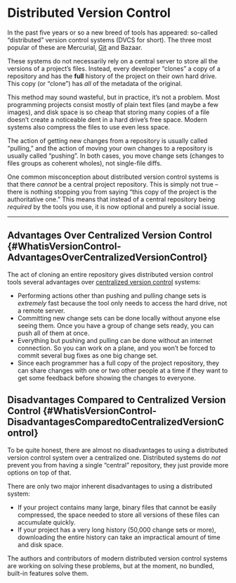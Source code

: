 # Distributed Version Control

In the past five years or so a new breed of tools has appeared: so-called “distributed” version control systems \(DVCS for short\). The three most popular of these are Mercurial, [Git](http://www.atlassian.com/git/) and Bazaar.

These systems do not necessarily rely on a central server to store all the versions of a project’s files. Instead, every developer “clones” a copy of a repository and has the **full** history of the project on their own hard drive. This copy \(or “clone”\) has _all_ of the metadata of the original.

This method may sound wasteful, but in practice, it’s not a problem. Most programming projects consist mostly of plain text files \(and maybe a few images\), and disk space is so cheap that storing many copies of a file doesn’t create a noticeable dent in a hard drive’s free space. Modern systems also compress the files to use even less space.

The action of getting new changes from a repository is usually called “pulling,” and the action of moving your own changes to a repository is usually called “pushing”. In both cases, you move change sets \(changes to files groups as coherent wholes\), not single-file diffs.

One common misconception about distributed version control systems is that there _cannot_ be a central project repository. This is simply not true – there is nothing stopping you from saying “this copy of the project is the authoritative one.” This means that instead of a central repository being _required_ by the tools you use, it is now optional and purely a social issue.

---

## Advantages Over Centralized Version Control {#WhatisVersionControl-AdvantagesOverCentralizedVersionControl}

The act of cloning an entire repository gives distributed version control tools several advantages over [centralized version control](/version-control/centralized-version-control.md) systems:

* Performing actions other than pushing and pulling change sets is 
  _extremely_
   fast because the tool only needs to access the hard drive, not a remote server.
* Committing new change sets can be done locally without anyone else seeing them. Once you have a group of change sets ready, you can push all of them at once.
* Everything but pushing and pulling can be done without an internet connection. So you can work on a plane, and you won’t be forced to commit several bug fixes as one big change set.
* Since each programmer has a full copy of the project repository, they can share changes with one or two other people at a time if they want to get some feedback before showing the changes to everyone.

## Disadvantages Compared to Centralized Version Control {#WhatisVersionControl-DisadvantagesComparedtoCentralizedVersionControl}

To be quite honest, there are almost no disadvantages to using a distributed version control system over a centralized one. Distributed systems do _not_ prevent you from having a single “central” repository, they just provide more options on top of that.

There are only two major inherent disadvantages to using a distributed system:

* If your project contains many large, binary files that cannot be easily compressed, the space needed to store all versions of these files can accumulate quickly.
* If your project has a very long history \(50,000 change sets or more\), downloading the entire history can take an impractical amount of time and disk space.

The authors and contributors of modern distributed version control systems are working on solving these problems, but at the moment, no bundled, built-in features solve them.


